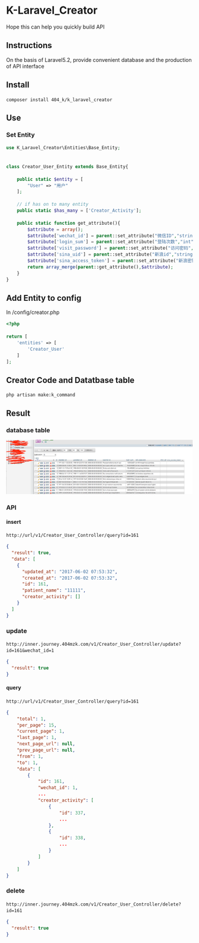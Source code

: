 # K-Laravel_Creator

Hope this can help you quickly build API

## Instructions

On the basis of Laravel5.2, provide convenient database and the production of API interface

## Install

`composer install 404_k/k_laravel_creator`

## Use

### Set Entity

```php
use K_Laravel_Creator\Entities\Base_Entity;


class Creator_User_Entity extends Base_Entity{

    public static $entity = [
        "User" => "用户"
    ];
    
    // if has on to many entity 
    public static $has_many = ['Creator_Activity'];

    public static function get_attribute(){
        $attribute = array();
        $attribute['wechat_id'] = parent::set_attribute("微信ID","string");
        $attribute['login_sum'] = parent::set_attribute("登陆次数","int");
        $attribute['visit_password'] = parent::set_attribute("访问密码","string");
        $attribute['sina_uid'] = parent::set_attribute("新浪id","string");
        $attribute['sina_access_token'] = parent::set_attribute("新浪密钥","string");
        return array_merge(parent::get_attribute(),$attribute);
    }
}

```

## Add Entity to config 

In /config/creator.php

```php
<?php

return [
    'entities' => [
        'Creator_User'
    ]
];

```

## Creator Code and Datatbase table

`php artisan make:k_command`


## Result

### database table

![image](./Static/Images/database_table.png)

### API 

#### insert  

`http://url/v1/Creator_User_Controller/query?id=161`

```JSON
{
  "result": true,
  "data": [
    {
      "updated_at": "2017-06-02 07:53:32",
      "created_at": "2017-06-02 07:53:32",
      "id": 161,
      "patient_name": "11111",
      "creator_activity": []
    }
  ]
}
```

### update

`http://inner.journey.404mzk.com/v1/Creator_User_Controller/update?id=161&wechat_id=1`

```JSON
{
  "result": true
}
```

#### query

`http://url/v1/Creator_User_Controller/query?id=161`

```JSON
{
    "total": 1,
    "per_page": 15,
    "current_page": 1,
    "last_page": 1,
    "next_page_url": null,
    "prev_page_url": null,
    "from": 1,
    "to": 1,
    "data": [
        {
            "id": 161,
            "wechat_id": 1,
            ...
            "creator_activity": [
                {
                    "id": 337,
                    ...
                },
                {
                    "id": 338,
                    ...
                }
            ]
        }
    ]
}
```


### delete

`http://inner.journey.404mzk.com/v1/Creator_User_Controller/delete?id=161`

```JSON
{
  "result": true 
}
```

